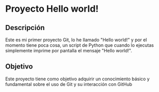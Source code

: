  # Proyecto Hello world!

 ## Descripción

 Este es mi primer proyecto Git, lo he llamado "Hello world!" y por el
 momento tiene poca cosa, un script de Python que cuando lo ejecutas
 simplemente imprime por pantalla el mensaje "Hello world!".

 ## Objetivo

 Este proyecto tiene como objetivo adquirir un conocimiento básico y
 fundamental sobre el uso de Git y su interacción con GitHub